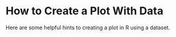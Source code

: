 # How to Create a Plot With Data

Here are some helpful hints to creating a plot in R using a dataset.
